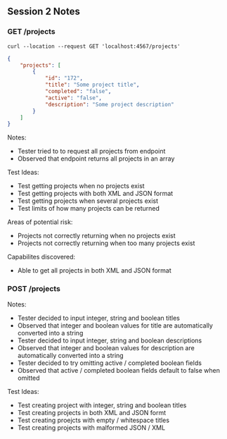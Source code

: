 ## Session 2 Notes

### GET /projects

```
curl --location --request GET 'localhost:4567/projects'
```

```json
{
    "projects": [
        {
            "id": "172",
            "title": "Some project title",
            "completed": "false",
            "active": "false",
            "description": "Some project description"
        }
    ]
}
```

Notes:
- Tester tried to to request all projects from endpoint 
- Observed that endpoint returns all projects in an array

Test Ideas:
- Test getting projects when no projects exist
- Test getting projects with both XML and JSON format
- Test getting projects when several projects exist
- Test limits of how many projects can be returned

Areas of potential risk:
- Projects not correctly returning when no projects exist
- Projects not correctly returning when too many projects exist

Capabilites discovered:
- Able to get all projects in both XML and JSON format


### POST /projects

Notes:
- Tester decided to input integer, string and boolean titles
- Observed that integer and boolean values for title are automatically converted into a string
- Tester decided to input integer, string and boolean descriptions
- Observed that integer and boolean values for description are automatically converted into a string
- Tester decided to try omitting active / completed boolean fields
- Observed that active / completed boolean fields default to false when omitted

Test Ideas:
- Test creating project with integer, string and boolean titles
- Test creating projects in both XML and JSON formt 
- Test creating proejcts with empty / whitespace titles
- Test creating projects with malformed JSON / XML

